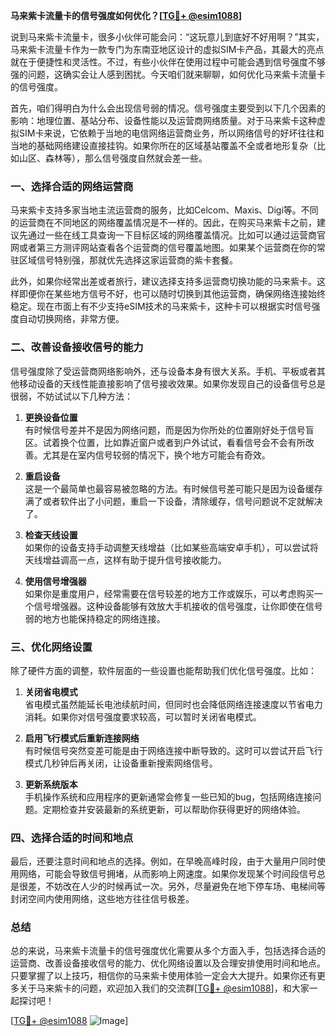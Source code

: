 **马来紫卡流量卡的信号强度如何优化？[[TG💪+ @esim1088](https://t.me/s/esim1088)]**

说到马来紫卡流量卡，很多小伙伴可能会问：“这玩意儿到底好不好用啊？”其实，马来紫卡流量卡作为一款专门为东南亚地区设计的虚拟SIM卡产品，其最大的亮点就在于便捷性和灵活性。不过，有些小伙伴在使用过程中可能会遇到信号强度不够强的问题，这确实会让人感到困扰。今天咱们就来聊聊，如何优化马来紫卡流量卡的信号强度。

首先，咱们得明白为什么会出现信号弱的情况。信号强度主要受到以下几个因素的影响：地理位置、基站分布、设备性能以及运营商网络质量。对于马来紫卡这种虚拟SIM卡来说，它依赖于当地的电信网络运营商业务，所以网络信号的好坏往往和当地的基础网络建设直接挂钩。如果你所在的区域基站覆盖不全或者地形复杂（比如山区、森林等），那么信号强度自然就会差一些。

### 一、选择合适的网络运营商

马来紫卡支持多家当地主流运营商的服务，比如Celcom、Maxis、Digi等。不同的运营商在不同地区的网络覆盖情况是不一样的。因此，在购买马来紫卡之前，建议先通过一些在线工具查询一下目标区域的网络覆盖情况。比如可以通过运营商官网或者第三方测评网站查看各个运营商的信号覆盖地图。如果某个运营商在你的常驻区域信号特别强，那就优先选择这家运营商的紫卡套餐。

此外，如果你经常出差或者旅行，建议选择支持多运营商切换功能的马来紫卡。这样即便你在某些地方信号不好，也可以随时切换到其他运营商，确保网络连接始终稳定。现在市面上有不少支持eSIM技术的马来紫卡，这种卡可以根据实时信号强度自动切换网络，非常方便。

### 二、改善设备接收信号的能力

信号强度除了受运营商网络影响外，还与设备本身有很大关系。手机、平板或者其他移动设备的天线性能直接影响了信号接收效果。如果你发现自己的设备信号总是很弱，不妨试试以下几种方法：

1. **更换设备位置**  
   有时候信号差并不是因为网络问题，而是因为你所处的位置刚好处于信号盲区。试着换个位置，比如靠近窗户或者到户外试试，看看信号会不会有所改善。尤其是在室内信号较弱的情况下，换个地方可能会有奇效。

2. **重启设备**  
   这是一个最简单也最容易被忽略的方法。有时候信号差可能只是因为设备缓存满了或者软件出了小问题，重启一下设备，清除缓存，信号问题说不定就解决了。

3. **检查天线设置**  
   如果你的设备支持手动调整天线增益（比如某些高端安卓手机），可以尝试将天线增益调高一点，这样有助于提升信号接收能力。

4. **使用信号增强器**  
   如果你是重度用户，经常需要在信号较差的地方工作或娱乐，可以考虑购买一个信号增强器。这种设备能够有效放大手机接收的信号强度，让你即使在信号弱的地方也能保持稳定的网络连接。

### 三、优化网络设置

除了硬件方面的调整，软件层面的一些设置也能帮助我们优化信号强度。比如：

1. **关闭省电模式**  
   省电模式虽然能延长电池续航时间，但同时也会降低网络连接速度以节省电力消耗。如果你对信号强度要求较高，可以暂时关闭省电模式。

2. **启用飞行模式后重新连接网络**  
   有时候信号突然变差可能是由于网络连接中断导致的。这时可以尝试开启飞行模式几秒钟后再关闭，让设备重新搜索网络信号。

3. **更新系统版本**  
   手机操作系统和应用程序的更新通常会修复一些已知的bug，包括网络连接问题。定期检查并安装最新的系统更新，可以帮助你获得更好的网络体验。

### 四、选择合适的时间和地点

最后，还要注意时间和地点的选择。例如，在早晚高峰时段，由于大量用户同时使用网络，可能会导致信号拥堵，从而影响上网速度。如果你发现某个时间段信号总是很差，不妨改在人少的时候再试一次。另外，尽量避免在地下停车场、电梯间等封闭空间内使用网络，这些地方往往信号极差。

### 总结

总的来说，马来紫卡流量卡的信号强度优化需要从多个方面入手，包括选择合适的运营商、改善设备接收信号的能力、优化网络设置以及合理安排使用时间和地点。只要掌握了以上技巧，相信你的马来紫卡使用体验一定会大大提升。如果你还有更多关于马来紫卡的问题，欢迎加入我们的交流群[[TG💪+ @esim1088](https://t.me/s/esim1088)]，和大家一起探讨吧！

[[TG💪+ @esim1088](https://t.me/s/esim1088) ![Image](https://i.postimg.cc/4NQfJmqS/Snipaste-2025-05-13-00-14-12.png)]